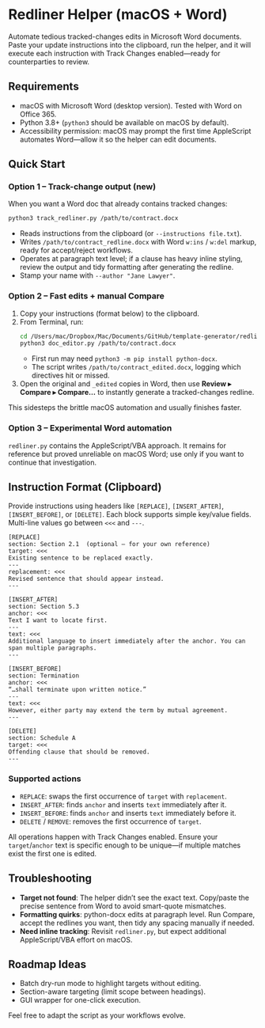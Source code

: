 # Redliner Helper (macOS + Word)

Automate tedious tracked-changes edits in Microsoft Word documents. Paste your update instructions into the clipboard, run the helper, and it will execute each instruction with Track Changes enabled—ready for counterparties to review.

## Requirements

- macOS with Microsoft Word (desktop version). Tested with Word on Office 365.
- Python 3.8+ (`python3` should be available on macOS by default).
- Accessibility permission: macOS may prompt the first time AppleScript automates Word—allow it so the helper can edit documents.

## Quick Start

### Option 1 – Track-change output (new)

When you want a Word doc that already contains tracked changes:

```bash
python3 track_redliner.py /path/to/contract.docx
```

- Reads instructions from the clipboard (or `--instructions file.txt`).
- Writes `/path/to/contract_redline.docx` with Word `w:ins` / `w:del` markup, ready for accept/reject workflows.
- Operates at paragraph text level; if a clause has heavy inline styling, review the output and tidy formatting after generating the redline.
- Stamp your name with `--author "Jane Lawyer"`.

### Option 2 – Fast edits + manual Compare

1. Copy your instructions (format below) to the clipboard.
2. From Terminal, run:
   ```bash
   cd /Users/mac/Dropbox/Mac/Documents/GitHub/template-generator/redliner
   python3 doc_editor.py /path/to/contract.docx
   ```
   - First run may need `python3 -m pip install python-docx`.
   - The script writes `/path/to/contract_edited.docx`, logging which directives hit or missed.
3. Open the original and `_edited` copies in Word, then use **Review ▸ Compare ▸ Compare…** to instantly generate a tracked-changes redline.

This sidesteps the brittle macOS automation and usually finishes faster.

### Option 3 – Experimental Word automation

`redliner.py` contains the AppleScript/VBA approach. It remains for reference but proved unreliable on macOS Word; use only if you want to continue that investigation.

## Instruction Format (Clipboard)

Provide instructions using headers like `[REPLACE]`, `[INSERT_AFTER]`, `[INSERT_BEFORE]`, or `[DELETE]`. Each block supports simple key/value fields. Multi-line values go between `<<<` and `---`.

```
[REPLACE]
section: Section 2.1  (optional – for your own reference)
target: <<<
Existing sentence to be replaced exactly.
---
replacement: <<<
Revised sentence that should appear instead.
---

[INSERT_AFTER]
section: Section 5.3
anchor: <<<
Text I want to locate first.
---
text: <<<
Additional language to insert immediately after the anchor. You can span multiple paragraphs.
---

[INSERT_BEFORE]
section: Termination
anchor: <<<
“…shall terminate upon written notice.”
---
text: <<<
However, either party may extend the term by mutual agreement.
---

[DELETE]
section: Schedule A
target: <<<
Offending clause that should be removed.
---
```

### Supported actions

- `REPLACE`: swaps the first occurrence of `target` with `replacement`.
- `INSERT_AFTER`: finds `anchor` and inserts `text` immediately after it.
- `INSERT_BEFORE`: finds `anchor` and inserts `text` immediately before it.
- `DELETE` / `REMOVE`: removes the first occurrence of `target`.

All operations happen with Track Changes enabled. Ensure your `target`/`anchor` text is specific enough to be unique—if multiple matches exist the first one is edited.

## Troubleshooting

- **Target not found**: The helper didn’t see the exact text. Copy/paste the precise sentence from Word to avoid smart-quote mismatches.
- **Formatting quirks**: python-docx edits at paragraph level. Run Compare, accept the redlines you want, then tidy any spacing manually if needed.
- **Need inline tracking**: Revisit `redliner.py`, but expect additional AppleScript/VBA effort on macOS.

## Roadmap Ideas

- Batch dry-run mode to highlight targets without editing.
- Section-aware targeting (limit scope between headings).
- GUI wrapper for one-click execution.

Feel free to adapt the script as your workflows evolve.
